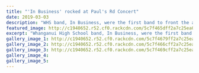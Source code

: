 ```yaml
---
title: "'In Business' rocked at Paul's Rd Concert"
date: 2019-03-03
description: "WHS band, In Business, were the first band to front the annual Whanganui Paulâ€™s Rd Music Festival on Sunday 3 March..."
featured_image: http://c1940652.r52.cf0.rackcdn.com/5c7f465dff2a7c25ea0000c6/In-Business.250---Copy.jpg
excerpt: "Whanganui High School band, In Business, were the first band to front the annual Whanganui Paulâ€™s Rd Music Festival on Sunday 3 March."
gallery_image_1: http://c1940652.r52.cf0.rackcdn.com/5c7f4679ff2a7c25ea0000ca/53278926_361261698054097_6080976592174055424_n.jpg
gallery_image_2: http://c1940652.r52.cf0.rackcdn.com/5c7f466cff2a7c25ea0000c8/53190163_307638543229376_348627718096551936_n.jpg
gallery_image_3: http://c1940652.r52.cf0.rackcdn.com/5c7f469cff2a7c25ea0000ce/In-Business.jpg
gallery_image_4: 
gallery_image_5: 
---
```

